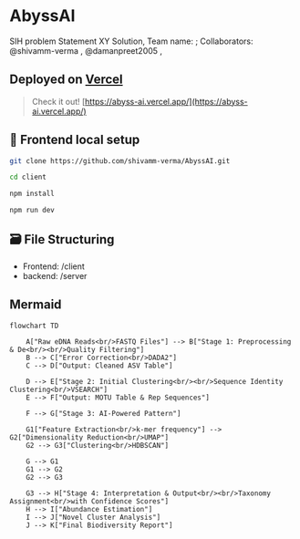 # AbyssAI
SIH problem Statement XY Solution, Team name: ; Collaborators: @shivamm-verma , @damanpreet2005 ,  

## Deployed on [Vercel](https://github.com/vercel/vercel)
> Check it out!
[https://abyss-ai.vercel.app/](https://abyss-ai.vercel.app/)

## 📐 Frontend local setup
```sh
git clone https://github.com/shivamm-verma/AbyssAI.git
```
```sh
cd client
```
```sh
npm install
```
```sh
npm run dev
```


## 🗃️ File Structuring

- Frontend: /client
- backend: /server
## Mermaid
```mermaid
flowchart TD

    A["Raw eDNA Reads<br/>FASTQ Files"] --> B["Stage 1: Preprocessing & De<br/><br/>Quality Filtering"]
    B --> C["Error Correction<br/>DADA2"]
    C --> D["Output: Cleaned ASV Table"]

    D --> E["Stage 2: Initial Clustering<br/><br/>Sequence Identity Clustering<br/>VSEARCH"]
    E --> F["Output: MOTU Table & Rep Sequences"]

    F --> G["Stage 3: AI-Powered Pattern"]
    
    G1["Feature Extraction<br/>k-mer frequency"] --> G2["Dimensionality Reduction<br/>UMAP"]
    G2 --> G3["Clustering<br/>HDBSCAN"]

    G --> G1
    G1 --> G2
    G2 --> G3

    G3 --> H["Stage 4: Interpretation & Output<br/><br/>Taxonomy Assignment<br/>with Confidence Scores"]
    H --> I["Abundance Estimation"]
    I --> J["Novel Cluster Analysis"]
    J --> K["Final Biodiversity Report"]
```
